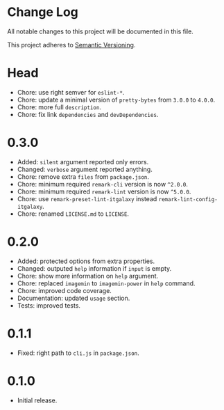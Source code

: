 # Change Log

All notable changes to this project will be documented in this file.

This project adheres to [Semantic Versioning](http://semver.org/).

# Head

- Chore: use right semver for `eslint-*`.
- Chore: update a minimal version of `pretty-bytes` from `3.0.0` to `4.0.0`.
- Chore: more full `description`.
- Chore: fix link `dependencies` and `devDependencies`.

# 0.3.0

- Added: `silent` argument reported only errors.
- Changed: `verbose` argument reported anything.
- Chore: remove extra `files` from `package.json`.
- Chore: minimum required `remark-cli` version is now `^2.0.0`.
- Chore: minimum required `remark-lint` version is now `^5.0.0`.
- Chore: use `remark-preset-lint-itgalaxy` instead `remark-lint-config-itgalaxy`.
- Chore: renamed `LICENSE.md` to `LICENSE`.

# 0.2.0

- Added: protected options from extra properties.
- Changed: outputed `help` information if `input` is empty.
- Chore: show more information on `help` argument.
- Chore: replaced `imagemin` to `imagemin-power` in `help` command.
- Chore: improved code coverage.
- Documentation: updated `usage` section.
- Tests: improved tests.

# 0.1.1

- Fixed: right path to `cli.js` in `package.json`.

# 0.1.0

- Initial release.
